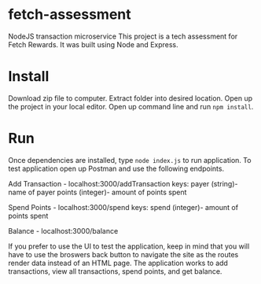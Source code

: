 # fetch-assessment
NodeJS transaction microservice
This project is a tech assessment for Fetch Rewards. It was built using Node and Express. 

# Install
Download zip file to computer. Extract folder into desired location. Open up the project in your local editor. Open up command line and run `npm install`.

# Run
Once dependencies are installed, type `node index.js` to run application. To test application open up Postman and use the following endpoints.

Add Transaction - localhost:3000/addTransaction
                  keys: payer (string)- name of payer
                        points (integer)- amount of points spent
                        
Spend Points - localhost:3000/spend
               keys: spend (integer)- amount of points spent

Balance - localhost:3000/balance

If you prefer to use the UI to test the application, keep in mind that you will have to use the broswers back button to navigate the site as the routes render data instead of an HTML page. The application works to add transactions, view all transactions, spend points, and get balance. 
